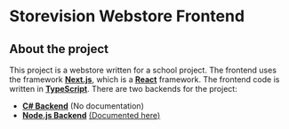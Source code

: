 # Storevision Webstore Frontend

## About the project

This project is a webstore written for a school project. The frontend uses the framework <b><a href="https://nextjs.org/">Next.js</a></b>, which is a <b><a href="https://react.dev">React</a></b> framework.
The frontend code is written in <b><a href="https://www.typescriptlang.org/">TypeScript</a></b>.
There are two backends for the project:

- **[C# Backend](https://github.com/storevision/webstore-backend)** (No documentation)
- **[Node.js Backend](https://github.com/storevision/webstore-backend-js)** [(Documented here)](JavaScript-Backend/index.md)
